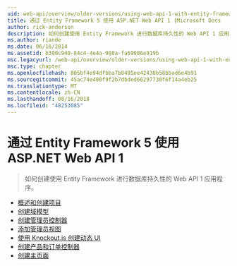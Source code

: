 ```yaml
---
uid: web-api/overview/older-versions/using-web-api-1-with-entity-framework-5/index
title: 通过 Entity Framework 5 使用 ASP.NET Web API 1 |Microsoft Docs
author: rick-anderson
description: 如何创建使用 Entity Framework 进行数据库持久性的 Web API 1 应用程序。
ms.author: riande
ms.date: 06/16/2014
ms.assetid: b380c940-84c4-4e4a-980a-fa69986e919b
msc.legacyurl: /web-api/overview/older-versions/using-web-api-1-with-entity-framework-5
msc.type: chapter
ms.openlocfilehash: 805bf4e94dfbba7b8495ee42438b58bbad6e4b91
ms.sourcegitcommit: 45ac74e400f9f2b7dbded66297730f6f14a4eb25
ms.translationtype: MT
ms.contentlocale: zh-CN
ms.lasthandoff: 08/16/2018
ms.locfileid: "48253085"
---
```

<a name="using-aspnet-web-api-1-with-entity-framework-5"></a>通过 Entity Framework 5 使用 ASP.NET Web API 1
====================
> 如何创建使用 Entity Framework 进行数据库持久性的 Web API 1 应用程序。


- [概述和创建项目](using-web-api-with-entity-framework-part-1.md)
- [创建域模型](using-web-api-with-entity-framework-part-2.md)
- [创建管理员控制器](using-web-api-with-entity-framework-part-3.md)
- [添加管理员视图](using-web-api-with-entity-framework-part-4.md)
- [使用 Knockout.js 创建动态 UI](using-web-api-with-entity-framework-part-5.md)
- [创建产品和订单控制器](using-web-api-with-entity-framework-part-6.md)
- [创建主页面](using-web-api-with-entity-framework-part-7.md)
